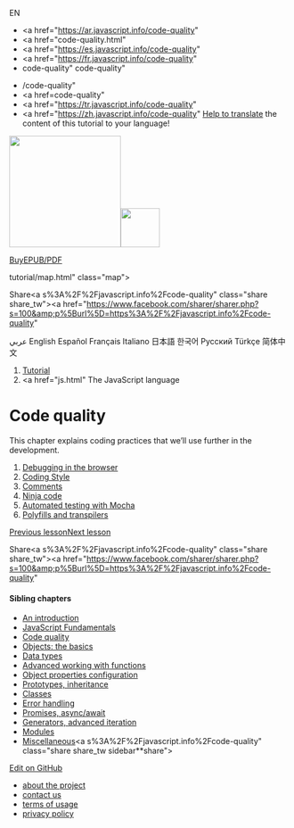 EN

- <a href="https://ar.javascript.info/code-quality"
- <a href="code-quality.html"
- <a href="https://es.javascript.info/code-quality"
- <a href="https://fr.javascript.info/code-quality"
- code-quality"
  code-quality"

<!-- -->

- /code-quality"
- <a href=code-quality"
- <a href="https://tr.javascript.info/code-quality"
- <a href="https://zh.javascript.info/code-quality"
  [Help to translate](translate.html) the content of this tutorial to your language!

<a href="index.html" class="sitetoolbar__link sitetoolbar__link_logo"><img src="img/sitetoolbar__logo_en.svg" class="sitetoolbar__logo sitetoolbar__logo_normal" width="200" /><img src="img/sitetoolbar__logo_small_en.svg" class="sitetoolbar__logo sitetoolbar__logo_small" width="70" /></a>

<a href="ebook.html" class="buy-book-button"><span class="buy-book-button__extra-text">Buy</span>EPUB/PDF</a>

tutorial/map.html" class="map">

<span class="share-icons__title">Share</span><a s%3A%2F%2Fjavascript.info%2Fcode-quality" class="share share_tw"></a><a href="https://www.facebook.com/sharer/sharer.php?s=100&amp;p%5Burl%5D=https%3A%2F%2Fjavascript.info%2Fcode-quality" </a>

عربي English Español Français Italiano 日本語 한국어 Русский Türkçe 简体中文

1.  <a href="index.html" class="breadcrumbs__link"><span class="breadcrumbs__hidden-text">Tutorial</span></a>
2.  <span id="breadcrumb-1"><a href="js.html" The JavaScript language</span></a></span>

# Code quality

This chapter explains coding practices that we’ll use further in the development.

1.  <a href="debugging-chrome.html" class="lessons-list__link">Debugging in the browser</a>
2.  <a href="coding-style.html" class="lessons-list__link">Coding Style</a>
3.  <a href="comments.html" class="lessons-list__link">Comments</a>
4.  <a href="ninja-code.html" class="lessons-list__link">Ninja code</a>
5.  <a href="testing-mocha.html" class="lessons-list__link">Automated testing with Mocha</a>
6.  <a href="polyfills.html" class="lessons-list__link">Polyfills and transpilers</a>

<a href="javascript-specials.html" class="page__nav page__nav_prev"><span class="page__nav-text"><span class="page__nav-text-shortcut"></span></span><span class="page__nav-text-alternate">Previous lesson</span></a><a href="debugging-chrome.html" class="page__nav page__nav_next"><span class="page__nav-text"><span class="page__nav-text-shortcut"></span></span><span class="page__nav-text-alternate">Next lesson</span></a>

<span class="share-icons__title">Share</span><a s%3A%2F%2Fjavascript.info%2Fcode-quality" class="share share_tw"></a><a href="https://www.facebook.com/sharer/sharer.php?s=100&amp;p%5Burl%5D=https%3A%2F%2Fjavascript.info%2Fcode-quality" </a>

<a href="tutorial/map.html" class="map">

<a href="tutorial/map.html" class="map"></a>

#### Sibling chapters

- <a href="getting-started.html" class="sidebar__link">An introduction</a>
- <a href="first-steps.html" class="sidebar__link">JavaScript Fundamentals</a>
- <a href="code-quality.html" class="sidebar__link">Code quality</a>
- <a href="object-basics.html" class="sidebar__link">Objects: the basics</a>
- <a href="data-types.html" class="sidebar__link">Data types</a>
- <a href="advanced-functions.html" class="sidebar__link">Advanced working with functions</a>
- <a href="object-properties.html" class="sidebar__link">Object properties configuration</a>
- <a href="prototypes.html" class="sidebar__link">Prototypes, inheritance</a>
- <a href="classes.html" class="sidebar__link">Classes</a>
- <a href="error-handling.html" class="sidebar__link">Error handling</a>
- <a href="async.html" class="sidebar__link">Promises, async/await</a>
- <a href="generators-iterators.html" class="sidebar__link">Generators, advanced iteration</a>
- <a href="modules.html" class="sidebar__link">Modules</a>
- <a href="js-misc.html" class="sidebar__link">Miscellaneous</a><a s%3A%2F%2Fjavascript.info%2Fcode-quality" class="share share_tw sidebar**share"></a><a href="https://www.facebook.com/sharer/sharer.php?s=100&amp;p%5Burl%5D=https%3A%2F%2Fjavascript.info%2Fcode-quality" class="share share_fb sidebar**share"></a>

<a href="https://github.com/javascript-tutorial/en.javascript.info/blob/master/1-js/03-code-quality" class="sidebar__link">Edit on GitHub</a>

- <a href="about.html" class="page-footer__link">about the project</a>
- <a href="about.html#contact-us" class="page-footer__link">contact us</a>
- <a href="terms.html" class="page-footer__link">terms of usage</a>
- <a href="privacy.html" class="page-footer__link">privacy policy</a>
